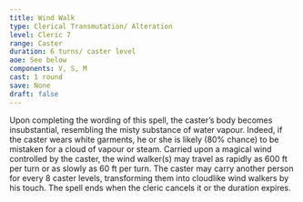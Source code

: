 ```yaml
---
title: Wind Walk
type: Clerical Transmutation/ Alteration
level: Cleric 7
range: Caster
duration: 6 turns/ caster level
aoe: See below
components: V, S, M
cast: 1 round
save: None
draft: false
---
```


Upon completing the wording of this spell, the caster’s body becomes insubstantial, resembling the misty substance of water vapour. Indeed, if the caster wears white garments, he or she is likely (80% chance) to be mistaken for a cloud of vapour or steam. Carried upon a magical wind controlled by the caster, the wind walker(s) may travel as rapidly as 600 ft per turn or as slowly as 60 ft per turn. The caster may carry another person for every 8 caster levels, transforming them into cloudlike wind walkers by his touch. The spell ends when the cleric cancels it or the duration expires.
